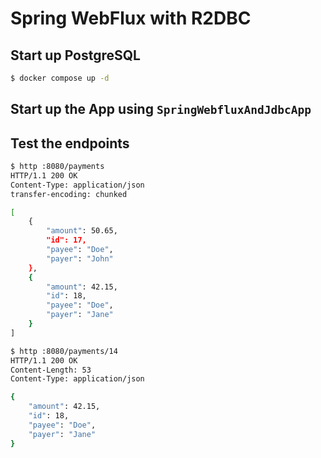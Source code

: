 # Spring WebFlux with R2DBC

## Start up PostgreSQL

```bash
$ docker compose up -d
```

## Start up the App using `SpringWebfluxAndJdbcApp`

## Test the endpoints

```bash
$ http :8080/payments
HTTP/1.1 200 OK
Content-Type: application/json
transfer-encoding: chunked

[
    {
        "amount": 50.65,
        "id": 17,
        "payee": "Doe",
        "payer": "John"
    },
    {
        "amount": 42.15,
        "id": 18,
        "payee": "Doe",
        "payer": "Jane"
    }
]
```

```bash
$ http :8080/payments/14
HTTP/1.1 200 OK
Content-Length: 53
Content-Type: application/json

{
    "amount": 42.15,
    "id": 18,
    "payee": "Doe",
    "payer": "Jane"
}
```
